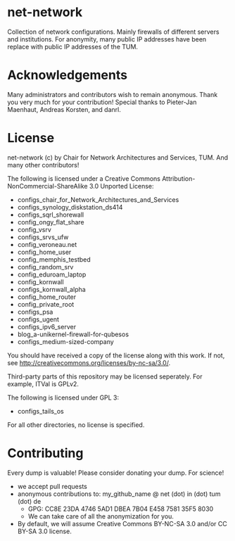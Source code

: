 net-network
===========

Collection of network configurations. 
Mainly firewalls of different servers and institutions. 
For anonymity, many public IP addresses have been replace with public IP addresses of the TUM. 


Acknowledgements
===========

Many administrators and contributors wish to remain anonymous. 
Thank you very much for your contribution!
Special thanks to Pieter-Jan Maenhaut, Andreas Korsten, and danrl.



License
===========

net-network (c) by Chair for Network Architectures and Services, TUM. 
And many other contributors!

The following is licensed under a Creative Commons Attribution-NonCommercial-ShareAlike 3.0 Unported License:

 * configs_chair_for_Network_Architectures_and_Services
 * configs_synology_diskstation_ds414
 * configs_sqrl_shorewall
 * config_ongy_flat_share
 * config_vsrv
 * configs_srvs_ufw
 * config_veroneau.net
 * config_home_user
 * config_memphis_testbed
 * config_random_srv
 * config_eduroam_laptop
 * config_kornwall
 * configs_kornwall_alpha
 * config_home_router
 * config_private_root
 * configs_psa
 * configs_ugent
 * configs_ipv6_server
 * blog_a-unikernel-firewall-for-qubesos
 * configs_medium-sized-company

You should have received a copy of the license along with this work.  If not, see <http://creativecommons.org/licenses/by-nc-sa/3.0/>.

Third-party parts of this repository may be licensed seperately.
For example, ITVal is GPLv2.

The following is licensed under GPL 3:
 * configs_tails_os

For all other directories, no license is specified.


Contributing
===========

Every dump is valuable! Please consider donating your dump. For science!

 * we accept pull requests
 * anonymous contributions to: my_github_name @ net (dot) in (dot) tum (dot) de
   * GPG: CC8E 23DA 4746 5AD1 DBEA  7B04 E458 7581 35F5 8030
   * We can take care of all the anonymization for you.
 * By default, we will assume Creative Commons BY-NC-SA 3.0 and/or CC BY-SA 3.0 license.


